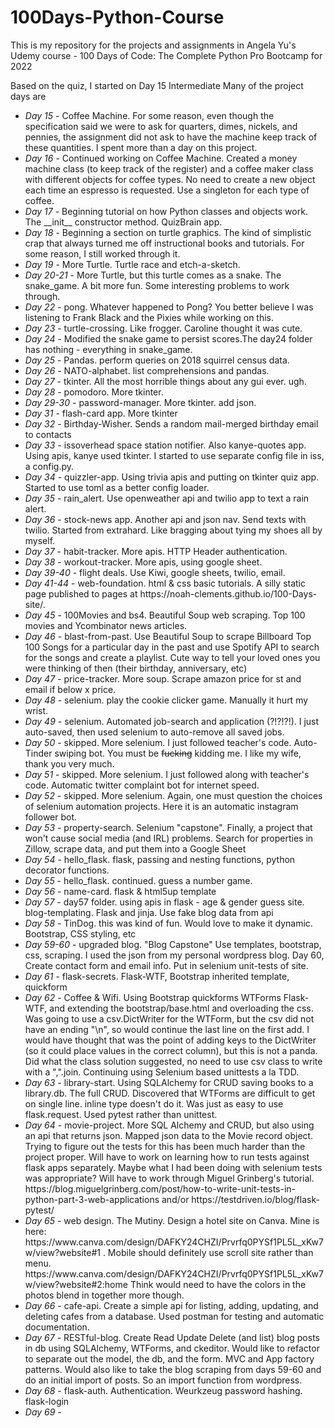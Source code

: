 # 100Days-Python-Course
This is my repository for the projects and assignments in Angela Yu's Udemy course - 100 Days of Code: The Complete Python Pro Bootcamp for 2022

Based on the quiz, I started on Day 15 Intermediate
Many of the project days are 
<ul>
<li><em>Day 15</em> - Coffee Machine. For some reason, even though the specification said we were to ask for quarters, dimes, nickels, and pennies, the assignment did not ask to have the machine keep track of these quantities. I spent more than a day on this project.</li>
<li><em>Day 16</em> - Continued working on Coffee Machine. Created a money machine class (to keep track of the register) and a coffee maker class with different objects for coffee types. No need to create a new object each time an espresso is requested. Use a singleton for each type of coffee. </li> 
<li><em>Day 17</em> - Beginning tutorial on how Python classes and objects work. The __init__ constructor method. QuizBrain app.</li> 
<li><em>Day 18</em> - Beginning a section on turtle graphics. The kind of simplistic crap that always turned me off instructional books and tutorials. For some reason, I still worked through it.</li> 
<li><em>Day 19</em> - More Turtle. Turtle race and etch-a-sketch.</li> 
<li><em>Day 20-21</em> - More Turtle, but this turtle comes as a snake. The snake_game. A bit more fun. Some interesting problems to work through.</li> 
<li><em>Day 22</em> - pong. Whatever happened to Pong? You better believe I was listening to Frank Black and the Pixies while working on this.</li> 
<li><em>Day 23</em> - turtle-crossing. Like frogger. Caroline thought it was cute.</li>
<li><em>Day 24</em> - Modified the snake game to persist scores.The day24 folder has nothing - everything in snake_game.</li>
<li><em>Day 25</em> - Pandas. perform queries on 2018 squirrel census data.</li>
<li><em>Day 26</em> - NATO-alphabet. list comprehensions and pandas.</li>
<li><em>Day 27</em> - tkinter. All the most horrible things about any gui ever. ugh.</li>
<li><em>Day 28</em> - pomodoro. More tkinter.</li>
<li><em>Day 29-30</em> - password-manager. More tkinter. add json.</li>
<li><em>Day 31</em> - flash-card app. More tkinter</li>
<li><em>Day 32</em> - Birthday-Wisher. Sends a random mail-merged birthday email to contacts</li>
<li><em>Day 33</em> - issoverhead space station notifier. Also kanye-quotes app. Using apis, kanye used tkinter. I started to use separate config file in iss, a config.py.</li>
<li><em>Day 34</em> - quizzler-app. Using trivia apis and putting on tkinter quiz app. Started to use toml as a better config loader.</li>
<li><em>Day 35</em> - rain_alert. Use openweather api and twilio app to text a rain alert.</li>
<li><em>Day 36</em> - stock-news app. Another api and json nav. Send texts with twilio. Started from extrahard. Like bragging about tying my shoes all by myself.</li>
<li><em>Day 37</em> - habit-tracker. More apis. HTTP Header authentication.</li>
<li><em>Day 38</em> - workout-tracker. More apis, using google sheet.</li>
<li><em>Day 39-40</em> - flight deals. Use Kiwi, google sheets, twilio, email.</li>
<li><em>Day 41-44</em> - web-foundation. html & css basic tutorials. A silly static page published to pages at https://noah-clements.github.io/100-Days-site/.</li>
<li><em>Day 45</em> - 100Movies and bs4. Beautiful Soup web scraping. Top 100 movies and Ycombinator news articles.</li>
<li><em>Day 46</em> - blast-from-past. Use Beautiful Soup to scrape Billboard Top 100 Songs for a particular day in the past and use Spotify API to search for the songs and create a playlist. Cute way to tell your loved ones you were thinking of then (their birthday, anniversary, etc)</li>
<li><em>Day 47</em> - price-tracker. More soup. Scrape amazon price for st and email if below x price.</li>
<li><em>Day 48</em> - selenium. play the cookie clicker game. Manually it hurt my wrist.</li>
<li><em>Day 49</em> - selenium. Automated job-search and application (?!?!?!). I just auto-saved, then used selenium to auto-remove all saved jobs.
</li>
<li><em>Day 50</em> - skipped. More selenium. I just followed teacher's code. Auto-Tinder swiping bot. You must be <del>fucking</del> kidding me. I like my wife, thank you very much.</li>
<li><em>Day 51</em> - skipped. More selenium. I just followed along with teacher's code. Automatic twitter complaint bot for internet speed. </li>
<li><em>Day 52</em> - skipped. More selenium. Again, one must question the choices of selenium automation projects. Here it is an automatic instagram follower bot. </li>
<li><em>Day 53</em> - property-search. Selenium "capstone". Finally, a project that won't cause social media (and IRL) problems. Search for properties in Zillow, scrape data, and put them into a Google Sheet</li>
<li><em>Day 54</em> - hello_flask. flask, passing and nesting functions, python decorator functions.</li>
<li><em>Day 55</em> - hello_flask. continued. guess a number game.</li>
<li><em>Day 56</em> - name-card. flask & html5up template</li>
<li><em>Day 57</em> - day57 folder. using apis in flask - age & gender guess site. blog-templating. Flask and jinja. Use fake blog data from api</li>
<li><em>Day 58</em> -  TinDog. this was kind of fun. Would love to make it dynamic. Bootstrap, CSS styling, etc </li>
<li><em>Day 59-60</em> - upgraded blog. "Blog Capstone" Use templates, bootstrap, css, scraping. I used the json from my personal wordpress blog. Day 60, Create contact form and email info. Put in selenium unit-tests of site.</li>
<li><em>Day 61</em> - flask-secrets. Flask-WTF, Bootstrap inherited template, quickform</li>
<li><em>Day 62</em> - Coffee & Wifi. Using Bootstrap quickforms WTForms Flask-WTF, and extending the bootstrap/base.html and overloading the css. Was going to use a csv.DictWriter for the WTForm, but the csv did not have an ending "\n", so would continue the last line on the first add. I would have thought that was the point of adding keys to the DictWriter (so it could place values in the correct column), but this is not a panda. Did what the class solution suggested, no need to use csv class to write with a ",".join. Continuing using Selenium based unittests a la TDD.</li>
<li><em>Day 63</em> - library-start. Using SQLAlchemy for CRUD saving books to a library.db. The full CRUD. Discovered that WTForms are difficult to get on single line. inline type doesn't do it. Was just as easy to use flask.request. Used pytest rather than unittest. </li>
<li><em>Day 64</em> - movie-project. More SQL Alchemy and CRUD, but also using an api that returns json. Mapped json data to the Movie record object. Trying to figure out the tests for this has been much harder than the project proper. Will have to work on learning how to run tests against flask apps separately. Maybe what I had been doing with selenium tests was appropriate? Will have to work through Miguel Grinberg's tutorial. https://blog.miguelgrinberg.com/post/how-to-write-unit-tests-in-python-part-3-web-applications and/or https://testdriven.io/blog/flask-pytest/</li>
<li><em>Day 65</em> - web design. The Mutiny. Design a hotel site on Canva. Mine is here: https://www.canva.com/design/DAFKY24CHZI/Prvrfq0PYSf1PL5L_xKw7w/view?website#1 . Mobile should definitely use scroll site rather than menu. https://www.canva.com/design/DAFKY24CHZI/Prvrfq0PYSf1PL5L_xKw7w/view?website#2:home Think would need to have the colors in the photos blend in together more though.</li>
<li><em>Day 66</em> - cafe-api. Create a simple api for listing, adding, updating, and deleting cafes from a database. Used postman for testing and automatic documentation.</li>
<li><em>Day 67</em> - RESTful-blog. Create Read Update Delete (and list) blog posts in db using SQLAlchemy, WTForms, and ckeditor. Would like to refactor to separate out the model, the db, and the form. MVC and App factory patterns. Would also like to take the blog scraping from days 59-60 and do an initial import of posts. So an import function from wordpress.</li>
<li><em>Day 68</em> - flask-auth. Authentication. Weurkzeug password hashing. flask-login</li>
<li><em>Day 69</em> - </li>
</ul>
